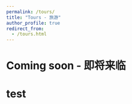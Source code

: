 ```yaml
---
permalink: /tours/
title: "Tours - 旅游"
author_profile: true
redirect_from: 
  - /tours.html
---
```


# Coming soon - 即将来临

# test
